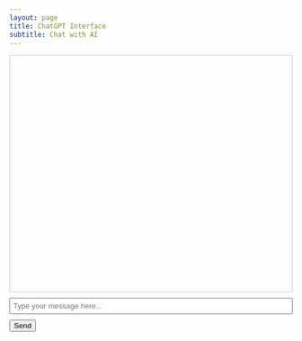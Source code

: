 ```yaml
---
layout: page
title: ChatGPT Interface
subtitle: Chat with AI
---
```


<div id="chat-container"></div>
<input type="text" id="user-input" placeholder="Type your message here...">
<button id="send-button">Send</button>

<style>
    #chat-container {
        border: 1px solid #ccc;
        height: 400px;
        overflow-y: scroll;
        padding: 10px;
        margin-bottom: 10px;
    }
    #user-input {
        width: 100%;
        padding: 5px;
    }
    #send-button {
        margin-top: 10px;
    }
</style>

<script src="https://cdnjs.cloudflare.com/ajax/libs/axios/0.21.1/axios.min.js"></script>
<script>
    // JavaScript code will go here (same as in the previous message)
</script>
